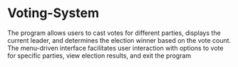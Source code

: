 # Voting-System
The program allows users to cast votes for different parties, displays the current leader, and determines the election winner based on the vote count. The menu-driven interface facilitates user interaction with options to vote for specific parties, view election results, and exit the program
